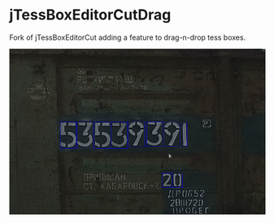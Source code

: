 # jTessBoxEditorCutDrag
Fork of jTessBoxEditorCut adding a feature to drag-n-drop tess boxes.

![](/drag_tess_boxes.gif?raw=true)